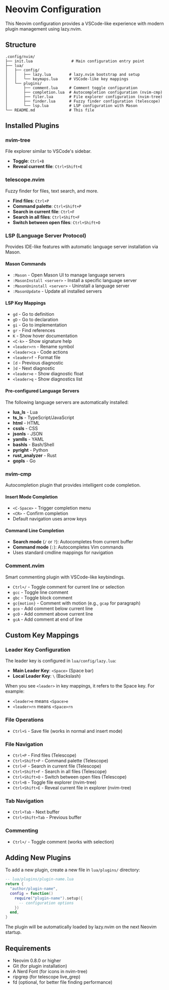 # Neovim Configuration

This Neovim configuration provides a VSCode-like experience with modern plugin management using lazy.nvim.

## Structure

```text
.config/nvim/
├── init.lua                 # Main configuration entry point
├── lua/
│   ├── config/
│   │   ├── lazy.lua        # lazy.nvim bootstrap and setup
│   │   └── keymaps.lua     # VSCode-like key mappings
│   └── plugins/
│       ├── comment.lua     # Comment toggle configuration
│       ├── completion.lua  # Autocompletion configuration (nvim-cmp)
│       ├── filer.lua       # File explorer configuration (nvim-tree)
│       ├── finder.lua      # Fuzzy finder configuration (telescope)
│       └── lsp.lua         # LSP configuration with Mason
└── README.md               # This file
```

## Installed Plugins

### nvim-tree

File explorer similar to VSCode's sidebar.

- **Toggle**: `Ctrl+B`
- **Reveal current file**: `Ctrl+Shift+E`

### telescope.nvim

Fuzzy finder for files, text search, and more.

- **Find files**: `Ctrl+P`
- **Command palette**: `Ctrl+Shift+P`
- **Search in current file**: `Ctrl+F`
- **Search in all files**: `Ctrl+Shift+F`
- **Switch between open files**: `Ctrl+Shift+O`

### LSP (Language Server Protocol)

Provides IDE-like features with automatic language server installation via Mason.

#### Mason Commands

- `:Mason` - Open Mason UI to manage language servers
- `:MasonInstall <server>` - Install a specific language server
- `:MasonUninstall <server>` - Uninstall a language server
- `:MasonUpdate` - Update all installed servers

#### LSP Key Mappings

- `gd` - Go to definition
- `gD` - Go to declaration
- `gi` - Go to implementation
- `gr` - Find references
- `K` - Show hover documentation
- `<C-k>` - Show signature help
- `<leader>rn` - Rename symbol
- `<leader>ca` - Code actions
- `<leader>f` - Format file
- `[d` - Previous diagnostic
- `]d` - Next diagnostic
- `<leader>e` - Show diagnostic float
- `<leader>q` - Show diagnostics list

#### Pre-configured Language Servers

The following language servers are automatically installed:

- **lua_ls** - Lua
- **ts_ls** - TypeScript/JavaScript
- **html** - HTML
- **cssls** - CSS
- **jsonls** - JSON
- **yamlls** - YAML
- **bashls** - Bash/Shell
- **pyright** - Python
- **rust_analyzer** - Rust
- **gopls** - Go

### nvim-cmp

Autocompletion plugin that provides intelligent code completion.

#### Insert Mode Completion

- `<C-Space>` - Trigger completion menu
- `<CR>` - Confirm completion
- Default navigation uses arrow keys

#### Command Line Completion

- **Search mode** (`/` or `?`): Autocompletes from current buffer
- **Command mode** (`:`): Autocompletes Vim commands
- Uses standard cmdline mappings for navigation

### Comment.nvim

Smart commenting plugin with VSCode-like keybindings.

- `Ctrl+/` - Toggle comment for current line or selection
- `gcc` - Toggle line comment
- `gbc` - Toggle block comment
- `gc{motion}` - Comment with motion (e.g., `gcap` for paragraph)
- `gco` - Add comment below current line
- `gcO` - Add comment above current line
- `gcA` - Add comment at end of line

## Custom Key Mappings

### Leader Key Configuration

The leader key is configured in `lua/config/lazy.lua`:

- **Main Leader Key**: `<Space>` (Space bar)
- **Local Leader Key**: `\` (Backslash)

When you see `<leader>` in key mappings, it refers to the Space key. For example:

- `<leader>e` means `<Space>e`
- `<leader>rn` means `<Space>rn`

### File Operations

- `Ctrl+S` - Save file (works in normal and insert mode)

### File Navigation

- `Ctrl+P` - Find files (Telescope)
- `Ctrl+Shift+P` - Command palette (Telescope)
- `Ctrl+F` - Search in current file (Telescope)
- `Ctrl+Shift+F` - Search in all files (Telescope)
- `Ctrl+Shift+O` - Switch between open files (Telescope)
- `Ctrl+B` - Toggle file explorer (nvim-tree)
- `Ctrl+Shift+E` - Reveal current file in explorer (nvim-tree)

### Tab Navigation

- `Ctrl+Tab` - Next buffer
- `Ctrl+Shift+Tab` - Previous buffer

### Commenting

- `Ctrl+/` - Toggle comment (works with selection)

## Adding New Plugins

To add a new plugin, create a new file in `lua/plugins/` directory:

```lua
-- lua/plugins/plugin-name.lua
return {
  "author/plugin-name",
  config = function()
    require("plugin-name").setup({
      -- configuration options
    })
  end,
}
```

The plugin will be automatically loaded by lazy.nvim on the next Neovim startup.

## Requirements

- Neovim 0.8.0 or higher
- Git (for plugin installation)
- A Nerd Font (for icons in nvim-tree)
- ripgrep (for telescope live_grep)
- fd (optional, for better file finding performance)
